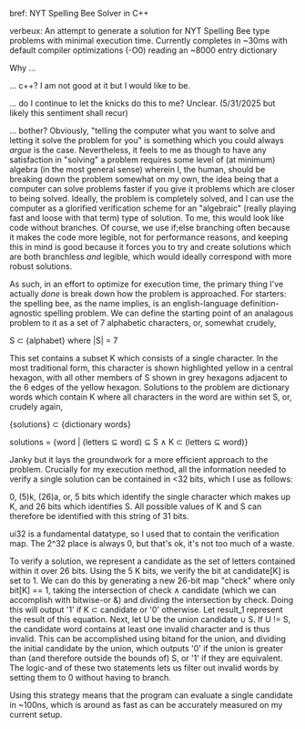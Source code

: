 bref:
NYT Spelling Bee Solver in C++

verbeux:
An attempt to generate a solution for NYT Spelling Bee type problems with minimal execution time.
Currently completes in ~30ms with default compiler optimizations (-O0) reading an ~8000 entry dictionary

Why ...

... c++? I am not good at it but I would like to be.

... do I continue to let the knicks do this to me? Unclear. (5/31/2025 but likely this sentiment shall recur)

... bother?
Obviously, "telling the computer what you want to solve and letting it solve the problem for you"
is something which you could always *argue* is the case. Nevertheless, it feels to me as though
to have any satisfaction in "solving" a problem requires some level of (at minimum) algebra (in the 
most general sense) wherein I, the human, should be breaking down the problem somewhat on my own, the idea
being that a computer can solve problems faster if you give it problems which are closer to being solved. Ideally,
the problem is completely solved, and I can use the computer as a glorified verification scheme for an
"algebraic" (really playing fast and loose with that term) type of solution. To me, this would look like
code without branches. Of course, we use if;else branching often because it makes the code more legible, not
for performance reasons, and keeping this in mind is good because it forces you to try and create solutions which
are both branchless *and* legible, which would ideally correspond with more robust solutions.

As such, in an effort to optimize for execution time, the primary thing I've actually *done* is break down how
the problem is approached. For starters: the spelling bee, as the name implies, is an english-language definition-agnostic
spelling problem. We can define the starting point of an analagous problem to it as a set of 7 alphabetic characters, or,
somewhat crudely, 

S ⊂ {alphabet} where |S| = 7 

This set contains a subset K which consists of a single character. In the most traditional form, this character is
shown highlighted yellow in a central hexagon, with all other members of S shown in grey hexagons adjacent to the 6 
edges of the yellow hexagon. Solutions to the problem are dictionary words which contain K where all characters 
in the word are within set S, or, crudely again,

{solutions} ⊂ {dictionary words}

solutions = {word | (letters ⊆ word) ⊆ S ∧ K ⊂ (letters ⊆ word)}

Janky but it lays the groundwork for a more efficient approach to the problem. Crucially for my execution method, 
all the information needed to verify a single solution can be contained in <32 bits, which I use as follows:

0, (5)k, (26)a, or, 5 bits which identify the single character which makes up K, and 26 bits which identifies S.
All possible values of K and S can therefore be identified with this string of 31 bits.

ui32 is a fundamental datatype, so I used that to contain the verification map. The 2^32 place is always 0, but that's ok,
it's not too much of a waste.

To verify a solution, we represent a candidate as the set of letters contained within it over 26 bits. Using the 5 K bits, 
we verify the bit at candidate[K] is set to 1. We can do this by generating a new 26-bit map "check" where only bit[K] == 1,
taking the intersection of check ∧ candidate (which we can accomplish with bitwise-or &) and dividing the intersection by check. 
Doing this will output '1' if K ⊂ candidate or '0' otherwise. Let result_1 represent the result of this equation. Next, let U be
the union candidate ∪ S. If U != S, the candidate word contains at least one invalid character and is thus invalid. This can be 
accomplished using bitand for the union, and dividing the initial candidate by the union, which outputs '0' if the union is greater than
(and therefore outside the bounds of) S, or '1' if they are equivalent. The logic-and of these two statements lets us filter out
invalid words by setting them to 0 without having to branch.

Using this strategy means that the program can evaluate a single candidate in ~100ns, which is around as fast as can be accurately
measured on my current setup.